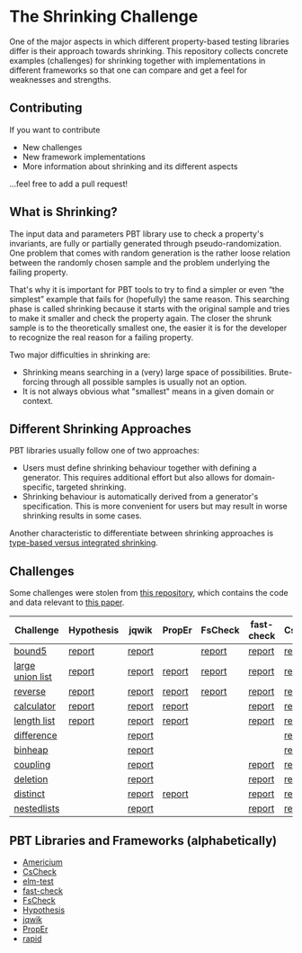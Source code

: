 # The Shrinking Challenge

One of the major aspects in which different property-based testing libraries differ
is their approach towards shrinking. This repository collects
concrete examples (challenges) for shrinking together with implementations
in different frameworks so that one can compare and get a feel for
weaknesses and strengths.

## Contributing

If you want to contribute

- New challenges
- New framework implementations
- More information about shrinking and its different aspects

...feel free to add a pull request!

## What is Shrinking?

The input data and parameters PBT library use to check a property's invariants,
are fully or partially generated through pseudo-randomization.
One problem that comes with random generation is the rather loose relation
between the randomly chosen sample and the problem underlying the failing property.

That's why it is important for PBT tools to try to find a simpler or even
“the simplest” example that fails for (hopefully) the same reason.
This searching phase is called shrinking because it starts with the original sample
and tries to make it smaller and check the property again. The closer the shrunk
sample is to the theoretically smallest one, the easier it is for the developer
to recognize the real reason for a failing property.

Two major difficulties in shrinking are:

- Shrinking means searching in a (very) large space of possibilities.
  Brute-forcing through all possible samples is usually not an option.
- It is not always obvious what "smallest" means in a given domain or context.

## Different Shrinking Approaches

PBT libraries usually follow one of two approaches:

- Users must define shrinking behaviour together with defining a generator.
  This requires additional effort but also allows for domain-specific, targeted shrinking.
- Shrinking behaviour is automatically derived from a generator's specification.
  This is more convenient for users but may result in worse shrinking results in some cases.

Another characteristic to differentiate between shrinking approaches is  
[type-based versus integrated shrinking](https://hypothesis.works/articles/integrated-shrinking/).

## Challenges

Some challenges were stolen from
[this repository](https://github.com/mc-imperial/hypothesis-ecoop-2020-artifact/tree/master/smartcheck-benchmarks),
which contains the code and data relevant to
[this paper](https://drmaciver.github.io/papers/reduction-via-generation-preview.pdf).

| Challenge                                           | Hypothesis                                                         | jqwik                                                      | PropEr                                                        | FsCheck                                                       | fast-check                                                      | CsCheck                                                      | Americium                                                 | elm-test                                                    | rapid                                                      |
|-----------------------------------------------------|--------------------------------------------------------------------|------------------------------------------------------------|---------------------------------------------------------------|---------------------------------------------------------------|-----------------------------------------------------------------|--------------------------------------------------------------|-----------------------------------------------------------|-------------------------------------------------------------|------------------------------------------------------------|
| [bound5](/challenges/bound5.md)                     | [report](/pbt-libraries/hypothesis/challenges/bound5.md)           | [report](/pbt-libraries/jqwik/reports/bound5.md)           |                                                               | [report](/pbt-libraries/fscheck/challenges/bound5.md)         | [report](/pbt-libraries/fast-check/reports/bound5.md)           | [report](/pbt-libraries/cscheck/reports/bound5.md)           |                                                           | [report](/pbt-libraries/elm-test/reports/bound5.md)         | [report](/pbt-libraries/rapid/reports/bound5.md)           |
| [large union list](/challenges/large_union_list.md) | [report](/pbt-libraries/hypothesis/challenges/large_union_list.md) | [report](/pbt-libraries/jqwik/reports/large_union_list.md) | [report](pbt-libraries/proper/challenges/large_union_list.md) | [report](/pbt-libraries/fscheck/challenges/LargeUnionList.md) | [report](/pbt-libraries/fast-check/reports/large_union_list.md) | [report](/pbt-libraries/cscheck/reports/large_union_list.md) |                                                           | [report](/pbt-libraries/elm-test/reports/largeUnionList.md) | [report](/pbt-libraries/rapid/reports/large_union_list.md) |
| [reverse](/challenges/reverse.md)                   | [report](/pbt-libraries/hypothesis/challenges/reverse.md)          | [report](/pbt-libraries/jqwik/reports/reverse.md)          | [report](pbt-libraries/proper/challenges/reverse.md)          | [report](/pbt-libraries/fscheck/challenges/Reverse.md)        | [report](/pbt-libraries/fast-check/reports/reverse.md)          | [report](/pbt-libraries/cscheck/reports/reverse.md)          |                                                           | [report](/pbt-libraries/elm-test/reports/reverse.md)        | [report](/pbt-libraries/rapid/reports/reverse.md)          |
| [calculator](/challenges/calculator.md)             | [report](/pbt-libraries/hypothesis/challenges/calculator.md)       | [report](/pbt-libraries/jqwik/reports/calculator.md)       | [report](pbt-libraries/proper/challenges/calculator.md)       |                                                               | [report](/pbt-libraries/fast-check/reports/calculator.md)       | [report](/pbt-libraries/cscheck/reports/calculator.md)       |                                                           | [report](/pbt-libraries/elm-test/reports/calculator.md)     |                                                            |
| [length list](/challenges/lengthlist.md)            | [report](/pbt-libraries/hypothesis/challenges/lengthlist.md)       | [report](/pbt-libraries/jqwik/reports/lengthlist.md)       | [report](pbt-libraries/proper/challenges/lengthlist.md)       |                                                               | [report](/pbt-libraries/fast-check/reports/lengthlist.md)       | [report](/pbt-libraries/cscheck/reports/lengthlist.md)       | [report](/pbt-libraries/americium/reports/lengthlist.md)  | [report](/pbt-libraries/elm-test/reports/lengthList.md)     | [report](/pbt-libraries/rapid/reports/lengthlist.md)       |
| [difference](/challenges/difference.md)             |                                                                    | [report](/pbt-libraries/jqwik/reports/difference.md)       |                                                               |                                                               |                                                                 | [report](/pbt-libraries/cscheck/reports/difference.md)       | [report](/pbt-libraries/americium/reports/difference.md)  | [report](/pbt-libraries/elm-test/reports/difference.md)     | [report](/pbt-libraries/rapid/reports/difference.md)       |
| [binheap](/challenges/binheap.md)                   |                                                                    | [report](/pbt-libraries/jqwik/reports/binheap.md)          |                                                               |                                                               |                                                                 | [report](/pbt-libraries/cscheck/reports/binheap.md)          | [report](/pbt-libraries/americium/reports/binheap.md)     | [report](/pbt-libraries/elm-test/reports/binHeap.md)        |                                                            |
| [coupling](/challenges/coupling.md)                 |                                                                    | [report](/pbt-libraries/jqwik/reports/coupling.md)         |                                                               |                                                               | [report](/pbt-libraries/fast-check/reports/coupling.md)         | [report](/pbt-libraries/cscheck/reports/coupling.md)         |                                                           | [report](/pbt-libraries/elm-test/reports/coupling.md)       | [report](/pbt-libraries/rapid/reports/coupling.md)         |
| [deletion](/challenges/deletion.md)                 |                                                                    | [report](/pbt-libraries/jqwik/reports/deletion.md)         |                                                               |                                                               | [report](/pbt-libraries/fast-check/reports/deletion.md)         | [report](/pbt-libraries/cscheck/reports/deletion.md)         | [report](/pbt-libraries/americium/reports/deletion.md)    | [report](/pbt-libraries/elm-test/reports/deletion.md)       | [report](/pbt-libraries/rapid/reports/deletion.md)         |
| [distinct](/challenges/distinct.md)                 |                                                                    | [report](/pbt-libraries/jqwik/reports/distinct.md)         | [report](pbt-libraries/proper/challenges/distinct.md)         |                                                               | [report](/pbt-libraries/fast-check/reports/distinct.md)         | [report](/pbt-libraries/cscheck/reports/distinct.md)         |                                                           | [report](/pbt-libraries/elm-test/reports/distinct.md)       | [report](/pbt-libraries/rapid/reports/distinct.md)         |
| [nestedlists](/challenges/nestedlists.md)           |                                                                    | [report](/pbt-libraries/jqwik/reports/nestedlists.md)      |                                                               |                                                               | [report](/pbt-libraries/fast-check/reports/nestedlists.md)      | [report](/pbt-libraries/cscheck/reports/nestedlists.md)      | [report](/pbt-libraries/americium/reports/nestedlists.md) | [report](/pbt-libraries/elm-test/reports/nestedLists.md)    | [report](/pbt-libraries/rapid/reports/nestedlists.md)      |

## PBT Libraries and Frameworks (alphabetically)

- [Americium](/pbt-libraries/americium/README.md)
- [CsCheck](/pbt-libraries/cscheck/README.md)
- [elm-test](/pbt-libraries/elm-test/README.md)
- [fast-check](/pbt-libraries/fast-check/README.md)
- [FsCheck](/pbt-libraries/fscheck/README.md)
- [Hypothesis](/pbt-libraries/hypothesis/README.md)
- [jqwik](/pbt-libraries/jqwik/README.md)
- [PropEr](/pbt-libraries/proper/README.md)
- [rapid](/pbt-libraries/rapid/README.md)
